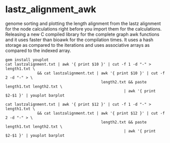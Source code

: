 # lastz_alignment_awk
genome sorting and plotting the length alignment from the lastz alignment for the node calculations right before you import them for the calculations. Releasing a new C compiled library for the complete graph awk functions and it uses faster than bioawk for the compilation times. It uses a hash storage as compared to the iterations and uses associative arrays as compared to the indexed array. 
```
gem install youplot
cat lastzalignment.txt | awk '{ print $10 }' | cut -f 1 -d "-" > length1.txt \ 
              && cat lastzalignment.txt | awk '{ print $10 }' | cut -f 2 -d "-" > \
                                          length2.txt && paste length1.txt length2.txt \ 
                                                    | awk '{ print $2-$1 }' | youplot barplot

cat lastzalignment.txt | awk '{ print $12 }' | cut -f 1 -d "-" > length1.txt \ 
              && cat lastzalignment.txt | awk '{ print $12 }' | cut -f 2 -d "-" > \
                                          length2.txt && paste length1.txt length2.txt \ 
                                                    | awk '{ print $2-$1 }' | youplot barplot
```
